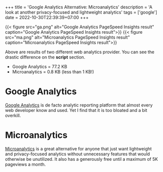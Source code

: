 +++
title = 'Google Analytics Alternative: Microanalytics'
description = 'A look at another privacy-focused and lightweight analytics'
tags = ['google']
date = 2022-10-30T22:39:39+07:00
+++

{{< figure src="ga.png" alt="Google Analytics PageSpeed Insights result" caption="Google Analytics PageSpeed Insights result">}}
{{< figure src="ma.png" alt="Microanalytics PageSpeed Insights result" caption="Microanalytics PageSpeed Insights result">}}

Above are results of two different web analytics provider. You can see the drastic difference on the **script** section.

- Google Analytics = 77.2 KB
- Microanalytics = 0.8 KB (less than 1 KB!)

# Google Analytics

[Google Analytics](https://analytics.google.com/) is de facto analytic reporting platform that almost every web developer know and used. Yet I find that it is too bloated and a bit overkill.

# Microanalytics

[Microanalytics](https://microanalytics.io) is a great alternative for anyone that just want lightweight and privacy-focused analytics without unnecessary features that would otherwise be unutilized. It also has a generously free until a maximum of 5K pageviews a month.

